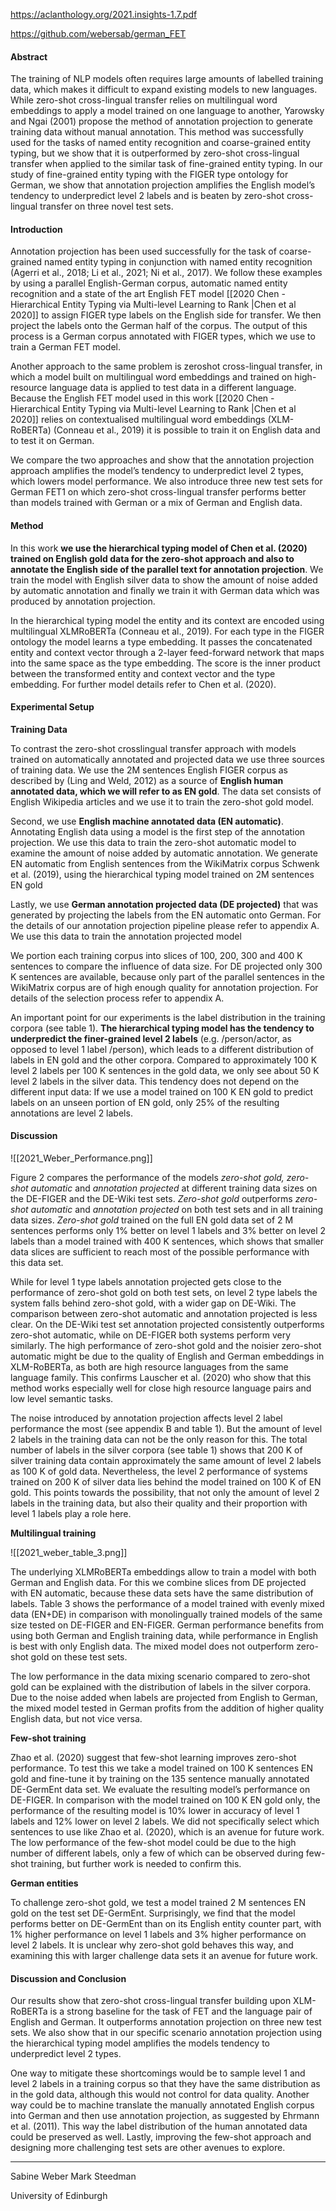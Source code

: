 https://aclanthology.org/2021.insights-1.7.pdf

https://github.com/webersab/german_FET

#### Abstract

The training of NLP models often requires large amounts of labelled training data, which makes it difficult to expand existing models to new languages. While zero-shot cross-lingual transfer relies on multilingual word embeddings to apply a model trained on one language to another, Yarowsky and Ngai (2001) propose the method of annotation projection to generate training data without manual annotation. This method was successfully used for the tasks of named entity recognition and coarse-grained entity typing, but we show that it is outperformed by zero-shot cross-lingual transfer when applied to the similar task of fine-grained entity typing. In our study of fine-grained entity typing with the FIGER type ontology for German, we show that annotation projection amplifies the English model’s tendency to underpredict level 2 labels and is beaten by zero-shot cross-lingual transfer on three novel test sets.

#### Introduction

Annotation projection has been used successfully for the task of coarse-grained named entity typing in conjunction with named entity recognition (Agerri et al., 2018; Li et al., 2021; Ni et al., 2017). We follow these examples by using a parallel English-German corpus, automatic named entity recognition and a state of the art English FET model [[2020 Chen - Hierarchical Entity Typing via Multi-level Learning to Rank |Chen et al 2020]] to assign FIGER type labels on the English side for transfer. We then project the labels onto the German half of the corpus. The output of this process is a German corpus annotated with FIGER types, which we use to train a German FET model.

Another approach to the same problem is zeroshot cross-lingual transfer, in which a model built on multilingual word embeddings and trained on high-resource language data is applied to test data in a different language. Because the English FET model used in this work [[2020 Chen - Hierarchical Entity Typing via Multi-level Learning to Rank |Chen et al 2020]] relies on contextualised multilingual word embeddings (XLM-RoBERTa) (Conneau et al., 2019) it is possible to train it on English data and to test it on German.

We compare the two approaches and show that the annotation projection approach amplifies the model’s tendency to underpredict level 2 types, which lowers model performance. We also introduce three new test sets for German FET1 on which zero-shot cross-lingual transfer performs better than models trained with German or a mix of German and English data.

#### Method
In this work **we use the hierarchical typing model of Chen et al. (2020) trained on English gold data for the zero-shot approach and also to annotate the English side of the parallel text for annotation projection**. We train the model with English silver data to show the amount of noise added by automatic annotation and finally we train it with German data which was produced by annotation projection.

In the hierarchical typing model the entity and its context are encoded using multilingual XLMRoBERTa (Conneau et al., 2019). For each type in the FIGER ontology the model learns a type embedding. It passes the concatenated entity and context vector through a 2-layer feed-forward network that maps into the same space as the type embedding. The score is the inner product between the transformed entity and context vector and the type embedding. For further model details refer to Chen et al. (2020).

#### Experimental Setup

**Training Data** 

To contrast the zero-shot crosslingual transfer approach with models trained on automatically annotated and projected data we use three sources of training data. We use the 2M sentences English FIGER corpus as described by (Ling and Weld, 2012) as a source of **English human annotated data, which we will refer to as EN gold**. The data set consists of English Wikipedia articles and we use it to train the zero-shot gold model.

Second, we use **English machine annotated data (EN automatic)**. Annotating English data using a model is the first step of the annotation projection. We use this data to train the zero-shot automatic model to examine the amount of noise added by automatic annotation. We generate EN automatic from English sentences from the WikiMatrix corpus Schwenk et al. (2019), using the hierarchical typing model trained on 2M sentences EN gold

Lastly, we use **German annotation projected data (DE projected)** that was generated by projecting the labels from the EN automatic onto German. For the details of our annotation projection pipeline please refer to appendix A. We use this data to train the annotation projected model

We portion each training corpus into slices of 100, 200, 300 and 400 K sentences to compare the influence of data size. For DE projected only 300 K sentences are available, because only part of the parallel sentences in the WikiMatrix corpus are of high enough quality for annotation projection. For details of the selection process refer to appendix A.

An important point for our experiments is the label distribution in the training corpora (see table 1). **The hierarchical typing model has the tendency to underpredict the finer-grained level 2 labels** (e.g. /person/actor, as opposed to level 1 label /person), which leads to a different distribution of labels in EN gold and the other corpora. Compared to approximately 100 K level 2 labels per 100 K sentences in the gold data, we only see about 50 K level 2 labels in the silver data. This tendency does not depend on the different input data: If we use a model trained on 100 K EN gold to predict labels on an unseen portion of EN gold, only 25% of the resulting annotations are level 2 labels.

#### Discussion

![[2021_Weber_Performance.png]]

Figure 2 compares the performance of the models *zero-shot gold, zero-shot automatic* and *annotation projected* at different training data sizes on the DE-FIGER and the DE-Wiki test sets. *Zero-shot gold* outperforms *zero-shot automatic* and *annotation projected* on both test sets and in all training data sizes. *Zero-shot gold* trained on the full EN gold data set of 2 M sentences performs only 1% better on level 1 labels and 3% better on level 2 labels than a model trained with 400 K sentences, which shows that smaller data slices are sufficient to reach most of the possible performance with this data set.

While for level 1 type labels annotation projected gets close to the performance of zero-shot gold on both test sets, on level 2 type labels the system falls behind zero-shot gold, with a wider gap on DE-Wiki. The comparison between zero-shot automatic and annotation projected is less clear. On the DE-Wiki test set annotation projected consistently outperforms zero-shot automatic, while on DE-FIGER both systems perform very similarly. The high performance of zero-shot gold and the noisier zero-shot automatic might be due to the quality of English and German embeddings in XLM-RoBERTa, as both are high resource languages from the same language family. This confirms Lauscher et al. (2020) who show that this method works especially well for close high resource language pairs and low level semantic tasks.

The noise introduced by annotation projection affects level 2 label performance the most (see appendix B and table 1). But the amount of level 2 labels in the training data can not be the only reason for this. The total number of labels in the silver corpora (see table 1) shows that 200 K of silver training data contain approximately the same amount of level 2 labels as 100 K of gold data. Nevertheless, the level 2 performance of systems trained on 200 K of silver data lies behind the model trained on 100 K of EN gold. This points towards the possibility, that not only the amount of level 2 labels in the training data, but also their quality and their proportion with level 1 labels play a role here.

**Multilingual training** 

![[2021_weber_table_3.png]]

The underlying XLMRoBERTa embeddings allow to train a model with both German and English data. For this we combine slices from DE projected with EN automatic, because these data sets have the same distribution of labels. Table 3 shows the performance of a model trained with evenly mixed data (EN+DE) in comparison with monolingually trained models of the same size tested on DE-FIGER and EN-FIGER. German performance benefits from using both German and English training data, while performance in English is best with only English data. The mixed model does not outperform zero-shot gold on these test sets.

The low performance in the data mixing scenario compared to zero-shot gold can be explained with the distribution of labels in the silver corpora. Due to the noise added when labels are projected from English to German, the mixed model tested in German profits from the addition of higher quality English data, but not vice versa.

**Few-shot training** 

Zhao et al. (2020) suggest that few-shot learning improves zero-shot performance. To test this we take a model trained on 100 K sentences EN gold and fine-tune it by training on the 135 sentence manually annotated DE-GermEnt data set. We evaluate the resulting model’s performance on DE-FIGER. In comparison with the model trained on 100 K EN gold only, the performance of the resulting model is 10% lower in accuracy of level 1 labels and 12% lower on level 2 labels. We did not specifically select which sentences to use like Zhao et al. (2020), which is an avenue for future work. The low performance of the few-shot model could be due to the high number of different labels, only a few of which can be observed during few-shot training, but further work is needed to confirm this.

**German entities** 

To challenge zero-shot gold, we test a model trained 2 M sentences EN gold on the test set DE-GermEnt. Surprisingly, we find that the model performs better on DE-GermEnt than on its English entity counter part, with 1% higher performance on level 1 labels and 3% higher performance on level 2 labels. It is unclear why zero-shot gold behaves this way, and examining this with larger challenge data sets it an avenue for future work.

#### Discussion and Conclusion

Our results show that zero-shot cross-lingual transfer building upon XLM-RoBERTa is a strong baseline for the task of FET and the language pair of English and German. It outperforms annotation projection on three new test sets. We also show that in our specific scenario annotation projection using the hierarchical typing model amplifies the models tendency to underpredict level 2 types.

One way to mitigate these shortcomings would be to sample level 1 and level 2 labels in a training corpus so that they have the same distribution as in the gold data, although this would not control for data quality. Another way could be to machine translate the manually annotated English corpus into German and then use annotation projection, as suggested by Ehrmann et al. (2011). This way the label distribution of the human annotated data could be preserved as well. Lastly, improving the few-shot approach and designing more challenging test sets are other avenues to explore.

---
Sabine Weber
Mark Steedman

University of Edinburgh 
